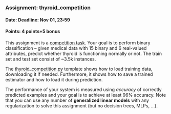 ### Assignment: thyroid_competition
#### Date: Deadline: Nov 01, 23:59
#### Points: 4 points+5 bonus

This assignment is a [competition task](https://ufal.mff.cuni.cz/courses/npfl129/2122-winter#competitions). Your goal
is to perform binary classification – given medical data with 15 binary and
6 real-valued attributes, predict whether thyroid is functioning normally or not.
The train set and test set consist of ~3.5k instances.

The [thyroid_competition.py](https://github.com/ufal/npfl129/tree/master/labs/03/thyroid_competition.py)
template shows how to load training data, downloading it if needed.
Furthermore, it shows how to save a trained estimator and how to load it during
prediction.

The performance of your system is measured using _accuracy_ of correctly
predicted examples and your goal is to achieve at least 96% accuracy.
Note that you can use any number of **generalized linear models** with any
regularization to solve this assignment (but no decision trees, MLPs, …).
